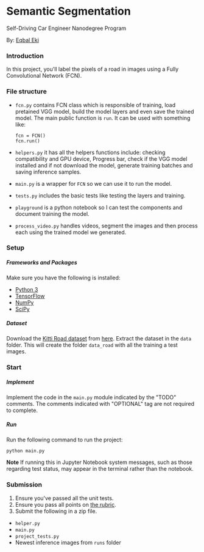 # Semantic Segmentation
Self-Driving Car Engineer Nanodegree Program

By: [Eqbal Eki](http://www.eqbalq.com)

### Introduction
In this project, you'll label the pixels of a road in images using a Fully Convolutional Network (FCN).

### File structure

- `fcn.py` contains FCN class which is responsible of training, load pretained VGG model, build the model layers and even save the trained model. The main public function is `run`. It can be used with something like:

	```
    fcn = FCN()
    fcn.run()

	``` 
- `helpers.py` it has all the helpers functions include: checking compatibility and GPU device, Progress bar, check if the VGG model installed and if not download the model, generate training batches and saving inference samples.

- `main.py` is a wrapper for `FCN` so we can use it to run the model. 

- `tests.py` includes the basic tests like testing the layers and training.

- `playground` is a python notebook so I can test the components and document training the model. 

- `process_video.py` handles videos, segment the images and then process each using the trained model we generated. 

### Setup
##### Frameworks and Packages
Make sure you have the following is installed:
 - [Python 3](https://www.python.org/)
 - [TensorFlow](https://www.tensorflow.org/)
 - [NumPy](http://www.numpy.org/)
 - [SciPy](https://www.scipy.org/)
##### Dataset
Download the [Kitti Road dataset](http://www.cvlibs.net/datasets/kitti/eval_road.php) from [here](http://www.cvlibs.net/download.php?file=data_road.zip).  Extract the dataset in the `data` folder.  This will create the folder `data_road` with all the training a test images.

### Start
##### Implement
Implement the code in the `main.py` module indicated by the "TODO" comments.
The comments indicated with "OPTIONAL" tag are not required to complete.
##### Run
Run the following command to run the project:
```
python main.py
```
**Note** If running this in Jupyter Notebook system messages, such as those regarding test status, may appear in the terminal rather than the notebook.

### Submission
1. Ensure you've passed all the unit tests.
2. Ensure you pass all points on [the rubric](https://review.udacity.com/#!/rubrics/989/view).
3. Submit the following in a zip file.
 - `helper.py`
 - `main.py`
 - `project_tests.py`
 - Newest inference images from `runs` folder
